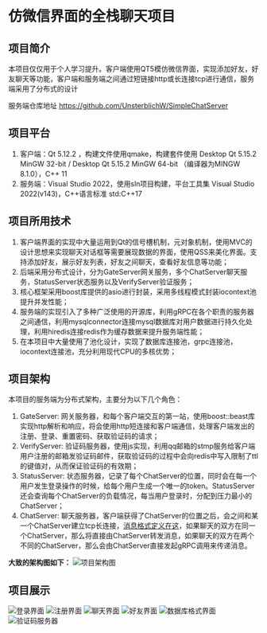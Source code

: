 # 仿微信界面的全栈聊天项目

## 项目简介
本项目仅仅用于个人学习提升。客户端使用QT5模仿微信界面，实现添加好友，好友聊天等功能，客户端和服务端之间通过短链接http或长连接tcp进行通信，服务端采用了分布式的设计

服务端仓库地址 https://github.com/UnsterblichW/SimpleChatServer


## 项目平台
1. 客户端：Qt 5.12.2 ，构建文件使用qmake，构建套件使用 Desktop Qt 5.15.2 MinGW 32-bit / Desktop Qt 5.15.2 MinGW 64-bit （编译器为MINGW 8.1.0），C++ 11
2. 服务端：Visual Studio 2022，使用sln项目构建，平台工具集 Visual Studio 2022(v143)，C++语言标准 std:C++17


## 项目所用技术
1. 客户端界面的实现中大量运用到Qt的信号槽机制，元对象机制，使用MVC的设计思想来实现聊天对话框等需要展现数据的界面，使用QSS来美化界面。支持添加好友，展示好友列表，好友之间聊天，查看好友信息等功能；
2. 后端采用分布式设计，分为GateServer网关服务，多个ChatServer聊天服务，StatusServer状态服务以及VerifyServer验证服务；
3. 核心框架采用boost库提供的asio进行封装，采用多线程模式封装iocontext池提升并发性能；
4. 服务端的实现引入了多种广泛使用的开源库，利用gRPC在各个职责的服务器之间通信，利用mysqlconnector连接mysql数据库对用户数据进行持久化处理，利用hiredis连接redis作为缓存数据来提升服务端性能；
5. 在本项目中大量使用了池化设计，实现了数据库连接池，grpc连接池，iocontext连接池，充分利用现代CPU的多核优势；


## 项目架构
本项目的服务端为分布式架构，主要分为以下几个角色：
1. GateServer: 网关服务器，和每个客户端交互的第一站，使用boost::beast库实现http解析和响应，将会使用http短连接和客户端通信，处理客户端发出的注册、登录、重置密码、获取验证码的请求；
2. VerifyServer: 验证码服务器，使用js实现，利用qq邮箱的stmp服务给客户端用户注册的邮箱发验证码邮件，获取验证码的过程中会向redis中写入限制了ttl的键值对，从而保证验证码的有效期；
4. StatusServer: 状态服务器，记录了每个ChatServer的位置，同时会在每一个用户发生登录操作的时候，给每个用户生成一个唯一的token。StatusServer还会查询每个ChatServer的负载情况，每当用户登录时，分配到压力最小的ChatServer；
5. ChatServer: 聊天服务器，客户端获得了ChatServer的位置之后，会之间和某一个ChatServer建立tcp长连接，[消息格式定义在这](https://github.com/UnsterblichW/SimpleChatServer/blob/master/ChatServer/ChatServer/MsgNode.h)，如果聊天的双方在同一个ChatServer，那么将直接由ChatServer转发消息，如果聊天的双方在两个不同的ChatServer，那么会由ChatServer直接发起gRPC调用来传递消息。

**大致的架构图如下：**
![项目架构图](ShowPics/SimpleWeChat.png)

## 项目展示
![登录界面](ShowPics/登录界面.png)
![注册界面](ShowPics/注册界面.png)
![聊天界面](ShowPics/chat.png)
![好友界面](ShowPics/friend.png)
![数据库格式界面](ShowPics/mysql_data.png)
![验证码服务器](ShowPics/VerifyServer.png)
